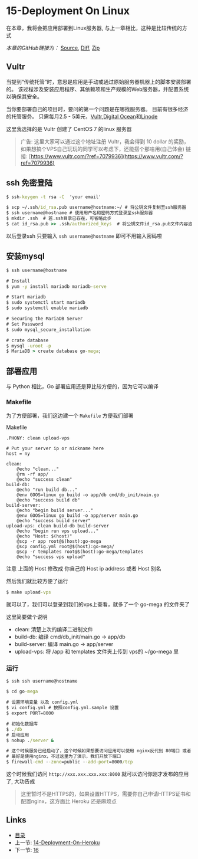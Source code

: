 # 15-Deployment On Linux

在本章，我将会把应用部署到Linux服务器, 与上一章相比，这种是比较传统的方式

_本章的GitHub链接为：_ [Source](https://github.com/bonfy/go-mega-code/tree/15-Deployment-On-Linux), [Diff](https://github.com/bonfy/go-mega-code/compare/14-Deployment-On-Heroku...15-Deployment-On-Linux), [Zip](https://github.com/bonfy/go-mega-code/archive/v1.5.zip)

## Vultr

当提到“传统托管”时，意思是应用是手动或通过原始服务器机器上的脚本安装部署的。 该过程涉及安装应用程序、其依赖项和生产规模的Web服务器，并配置系统以确保其安全。

当你要部署自己的项目时，要问的第一个问题是在哪找服务器。 目前有很多经济的托管服务。 只需每月2.5 - 5美元，[Vultr](https://www.vultr.com/),[Digital Ocean](https://www.digitalocean.com/)和[Linode](https://www.linode.com/)

这里我选择的是 Vultr 创建了 CentOS 7 的linux 服务器

> 广告: 这里大家可以通过这个地址注册 Vultr，我会得到 10 dollar 的奖励，如果想搞个VPS自己玩玩的同学可以考虑下，还能搭个那啥用(自己体会) 链接: [https://www.vultr.com/?ref=7079936](https://www.vultr.com/?ref=7079936)


## ssh 免密登陆

```cmd
$ ssh-keygen -t rsa -C  'your email'

$ scp ~/.ssh/id_rsa.pub username@hostname:~/ # 将公钥文件复制至ssh服务器
$ ssh username@hostname # 使用用户名和密码方式登录至ssh服务器
$ mkdir .ssh  # 若.ssh目录已存在，可省略此步
$ cat id_rsa.pub >> .ssh/authorized_keys  # 将公钥文件id_rsa.pub文件内容追加到authorized_keys文件
```

以后登录ssh 只要输入 `ssh username@hostname` 即可不用输入密码啦

## 安装mysql

```cmd
$ ssh username@hostname

# Install
$ yum -y install mariadb mariadb-serve

# Start mariadb
$ sudo systemctl start mariadb
$ sudo systemctl enable mariadb

# Securing the MariaDB Server
# Set Password
$ sudo mysql_secure_installation

# crate database
$ mysql -uroot -p
$ MariaDB > create database go-mega;
```

## 部署应用

与 Python 相比，Go 部署应用还是算比较方便的，因为它可以编译

### Makefile

为了方便部署，我们这边建一个  `Makefile` 方便我们部署

Makefile
```
.PHONY: clean upload-vps

# Put your server ip or nickname here
host = ny

clean:
	@echo "clean..."
	@rm -rf app/
	@echo "success clean"
build-db:
	@echo "run build db..."
	@env GOOS=linux go build -o app/db cmd/db_init/main.go
	@echo "success build db"
build-server:
	@echo "begin build server..."	
	@env GOOS=linux go build -o app/server main.go
	@echo "success build server"
upload-vps: clean build-db build-server
	@echo "begin run vps upload..."
	@echo "Host: $(host)"
	@scp -r app root@$(host):go-mega
	@scp config.yml root@$(host):go-mega/
	@scp -r templates root@$(host):go-mega/templates
	@echo "success vps upload"
```

注意 上面的 Host 修改成 你自己的 Host ip address 或者 Host 别名

然后我们就比较方便了运行

```cmd
$ make upload-vps
```

就可以了，我们可以登录到我们的vps上查看，就多了一个 go-mega 的文件夹了

这里简要做个说明

* clean: 清楚上次的编译二进制文件
* build-db: 编译 cmd/db_init/main.go -> app/db
* build-server:  编译 main.go -> app/server
* upload-vps: 将 /app 和 templates 文件夹上传到 vps的 ~/go-mega 里

### 运行

```cmd
$ ssh ssh username@hostname

$ cd go-mega

# 设置环境变量 以及 config.yml 
$ vi config.yml # 按照config.yml.sample 设置
$ export PORT=8000

# 初始化数据库
$ ./db
# 启动应用
$ nohup ./server &

# 这个时候服务已经启动了，这个时候如果想要访问应用可以使用 nginx反代到 80端口 或者 防火墙开放你设置的端口
# 最好是使用nginx，不过这里为了演示，我们开放下端口
$ firewall-cmd --zone=public --add-port=8000/tcp
```

这个时候我们访问 `http://xxx.xxx.xxx.xxx:8000` 就可以访问你刚才发布的应用了, 大功告成

> 这里暂时不是HTTPS的，如果设置HTTPS，需要你自己申请HTTPS证书和配置nginx，这方面比 Heroku 还是麻烦点

## Links

  * [目录](README.md)
  * 上一节: [14-Deployment-On-Heroku](14-deployment-on-heroku.md)
  * 下一节: [16]()